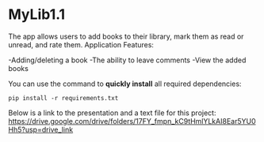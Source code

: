 # MyLib1.1
The app allows users to add books to their library, mark them as read or unread, and rate them. Application Features:

-Adding/deleting a book
-The ability to leave comments
-View the added books

You can use the command to **quickly install** all required dependencies:

`pip install -r requirements.txt`

Below is a link to the presentation and a text file for this project:
https://drive.google.com/drive/folders/17FY_fmpn_kC9tHmlYLkAI8Ear5YU0Hh5?usp=drive_link
